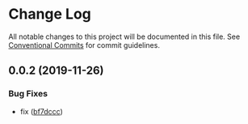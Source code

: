 # Change Log

All notable changes to this project will be documented in this file.
See [Conventional Commits](https://conventionalcommits.org) for commit guidelines.

## 0.0.2 (2019-11-26)


### Bug Fixes

* fix ([bf7dccc](https://github.com/NeoMix1990/semver-libs/commit/bf7dcccd4cbdfeba45aa11b6b86c9ebaa0e10812))
